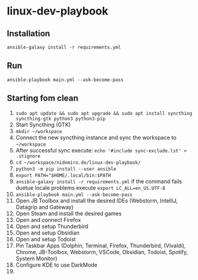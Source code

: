 # linux-dev-playbook


## Installation

```shell
ansible-galaxy install -r requirements.yml
```

## Run
```shell
ansible-playbook main.yml --ask-become-pass
```

## Starting fom clean

1. `sudo apt update && sudo apt upgrade && sudo apt install syncthing syncthing-gtk python3 python3-pip`
2. Start Syncthing (GTK)
3. `mkdir ~/workspace`
4. Connect the new syncthing instance and sync the workspace to `~/workspace`
5. After successful sync execute: `echo '#include sync-exclude.lst' > .stignore`
6. `cd ~/workspace/nidomiro.de/linux-dev-playbook/`
7. `python3 -m pip install --user ansible`
8. `export PATH="$HOME/.local/bin:$PATH`
9. `ansible-galaxy install -r requirements.yml` if the command fails duetue locale problems execute `export LC_ALL=en_US.UTF-8`
10. `ansible-playbook main.yml --ask-become-pass`
11. Open JB Toolbox and install the desired IDEs (Webstorm, IntelliJ, Datagrip and Gateway)
12. Open Steam and install the desired games
13. Open and connect Firefox
14. Open and setup Thunderbird
15. Open and setup Obsidian
16. Open and setup Todoist
17. Pin Taskbar Apps (Dolphin, Terminal, Firefox, Thunderbird, (Vivaldi), Chrome, JB-Toolbox, Webstorm, VSCode, Obsidian, Todoist, Spotify, System Monitor)
18. Configure KDE to use DarkMode
19. 